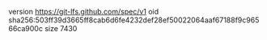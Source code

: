 version https://git-lfs.github.com/spec/v1
oid sha256:503ff39d3665ff8cab6d6fe4232def28ef50022064aaf67188f9c96566ca900c
size 7430
